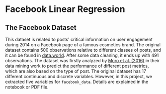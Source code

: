 # Facebook Linear Regression


## The Facebook Dataset

This dataset is related to posts' critical information on user engagement during 2014 on a Facebook page of a famous cosmetics brand. The original dataset contains 500 observations relative to different classes of posts, and it can be found in [data.world](https://data.world/uci/facebook-metrics/workspace/project-summary?agentid=uci&datasetid=facebook-metrics). After some data cleaning, it ends up with 491 observations. The dataset was firstly analyzed by [Moro et al. (2016)](https://gw2jh3xr2c.search.serialssolutions.com/log?L=GW2JH3XR2C&D=ADALY&J=JOUROFBUSRE&P=Link&PT=EZProxy&A=Predicting+social+media+performance+metrics+and+evaluation+of+the+impact+on+brand+building%3A+A+data+mining+approach&H=d8c19bb47c&U=https%3A%2F%2Fezproxy.library.ubc.ca%2Flogin%3Furl%3Dhttps%3A%2F%2Fwww.sciencedirect.com%2Fscience%2Flink%3Fref_val_fmt%3Dinfo%3Aofi%2Ffmt%3Akev%3Amtx%3Ajournal%26svc_val_fmt%3Dinfo%3Aofi%2Ffmt%3Akev%3Amtx%3Asch_srv%26rfr_dat%3Dsaltver%3A1%26rfr_dat%3Dorigin%3ASERIALSSOL%26ctx_enc%3Dinfo%3Aofi%2Fenc%3AUTF-8%26ctx_ver%3DZ39.88-2004%26rft_id%3Dinfo%3Adoi%2F10.1016%2Fj.jbusres.2016.02.010) in their data mining work to predict the performance of different post metrics, which are also based on the type of post. The original dataset has 17 different continuous and discrete variables. However, in this project, we extracted five variables for `facebook_data`. Details are explained in the notebook or PDF file.
